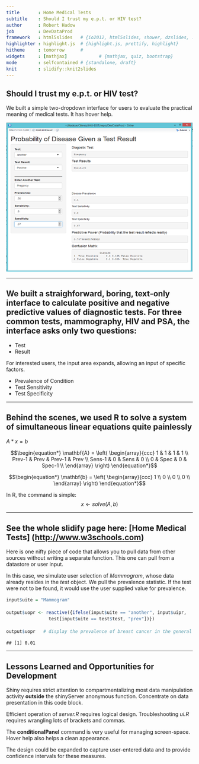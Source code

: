 ```yaml
---
title       : Home Medical Tests
subtitle    : Should I trust my e.p.t. or HIV test?
author      : Robert Hadow
job         : DevDataProd
framework   : html5slides   # {io2012, html5slides, shower, dzslides, ...}
highlighter : highlight.js  # {highlight.js, prettify, highlight}
hitheme     : tomorrow      # 
widgets     : [mathjax]            # {mathjax, quiz, bootstrap}
mode        : selfcontained # {standalone, draft}
knit        : slidify::knit2slides
---
```


## Should I trust my e.p.t. or HIV test?

We built a simple two-dropdown interface for users to evaluate the practical meaning of medical tests. It has hover help.

![Pregnancy](Pregnancy.png)


        


--- 

## We built a straighforward, boring, text-only interface to calculate positive and negative predictive values of diagnostic tests.  For three common tests, mammography, HIV and PSA, the interface asks only two questions:

* Test
* Result  

For interested users, the input area expands, allowing an input of specific factors.

* Prevalence of Condition
* Test Sensitivity
* Test Specificity

--- 

## Behind the scenes, we used R to solve a system of simultaneous linear equations quite painlessly
$A*x=b$


$$\begin{equation*}
\mathbf{A} = \left(
\begin{array}{ccc}
1 & 1 & 1 & 1 \\
Prev-1 & Prev & Prev-1 & Prev \\
Sens-1 & 0 & Sens & 0 \\
0 & Spec & 0 & Spec-1  \\
\end{array} \right)
\end{equation*}$$


$$\begin{equation*}
\mathbf{b} = \left(
\begin{array}{ccc}
1 \\
0 \\
0 \\
0 \\
\end{array} \right)
\end{equation*}$$


In R, the command is simple:  $$x \leftarrow solve(A,b)$$


--- 

## See the whole slidify page here: [Home Medical Tests] (http://www.w3schools.com)

Here is one nifty piece of code that allows you to pull data from other sources without writing a separate function. This one can pull from a datastore or user input.

In this case, we simulate user selection of _Mammogram_, whose data already resides in the _test_ object. We pull the prevalence statistic. If the test were not to be found, it would use the user supplied value for prevalence.


```r
input$uite = "Mammogram"

output$uopr <- reactive({ifelse(input$uite == "another", input$uipr,
                test[input$uite == test$test, "prev"])})

output$uopr   # display the prevalence of breast cancer in the general population
```

```
## [1] 0.01
```


--- 

## Lessons Learned and Opportunities for Development

Shiny requires strict attention to compartmentalizing most data manipulation activity **outside** the shinyServer anonymous function.  Concentrate on data presentation in this code block.  

Efficient operation of _server.R_ requires logical design.  Troubleshooting _ui.R_ requires wrangling lots of brackets and commas. 

The **conditionalPanel** command is very useful for managing screen-space.  Hover help also helps a clean appearance. 

The design could be expanded to capture user-entered data and to provide confidence intervals for these measures.

